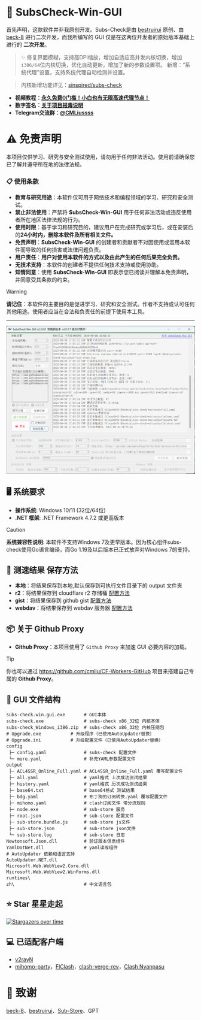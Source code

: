 # 🚀 SubsCheck-Win-GUI

首先声明，这款软件并非我原创开发。Subs-Check是由 [bestruirui](https://github.com/bestruirui/BestSub) 原创、由 [beck-8](https://github.com/beck-8/subs-check) 进行二次开发，而我所编写的 GUI 仅是在这两位开发者的原始版本基础上进行的 **二次开发**。

> ✨ 修复界面模糊，支持高DPI缩放，增加自适应高并发内核切换，增加`i386/64`位内核切换，优化自动更新，增加了新的参数设置项。
> 新增：“系统代理”设置，支持系统代理自动检测并设置。

> 内核新增功能详见：[sinspired/subs-check](https://github.com/sinspired/subs-check)

- **视频教程：[永久免费0门槛！小白也有无限高速代理节点！](https://youtu.be/sS9Tuf1PCyc)**
- **数字签名：[关于项目报毒说明](https://www.youtube.com/watch?v=4906t5zygAE&t=123s)**
- **Telegram交流群：[@CMLiussss](https://t.me/CMLiussss)**

# ⚠️ 免责声明

本项目仅供学习、研究与安全测试使用，请勿用于任何非法活动。使用前请确保您已了解并遵守所在地的法律法规。

### 📋 使用条款

- **教育与研究用途**：本软件仅可用于网络技术和编程领域的学习、研究和安全测试。
- **禁止非法使用**：严禁将 **SubsCheck-Win-GUI** 用于任何非法活动或违反使用者所在地区法律法规的行为。
- **使用时限**：基于学习和研究目的，建议用户在完成研究或学习后，或在安装后的**24小时内，删除本软件及所有相关文件。**
- **免责声明**：**SubsCheck-Win-GUI** 的创建者和贡献者不对因使用或滥用本软件而导致的任何损害或法律问题负责。
- **用户责任**：**用户对使用本软件的方式以及由此产生的任何后果完全负责。**
- **无技术支持**：本软件的创建者不提供任何技术支持或使用协助。
- **知情同意**：使用 **SubsCheck-Win-GUI** 即表示您已阅读并理解本免责声明，并同意受其条款的约束。

> [!WARNING]
> **请记住**：本软件的主要目的是促进学习、研究和安全测试。作者不支持或认可任何其他用途。使用者应当在合法和负责任的前提下使用本工具。

---

![GUI](./gui.png)

## 🖥️ 系统要求

- **操作系统**: Windows 10/11 (32位/64位)
- **.NET 框架**: .NET Framework 4.7.2 或更高版本

> [!CAUTION]
> **系统兼容性说明**: 本软件不支持Windows 7及更早版本。因为核心组件subs-check使用Go语言编译，而Go 1.19及以后版本已正式放弃对Windows 7的支持。

## 💾 测速结果 保存方法

- **本地**：将结果保存到本地,默认保存到可执行文件目录下的 output 文件夹
- **r2**：将结果保存到 cloudflare r2 存储桶 [配置方法](https://github.com/beck-8/subs-check/blob/master/doc/r2.md)
- **gist**：将结果保存到 github gist [配置方法](https://github.com/beck-8/subs-check/blob/master/doc/gist.md)
- **webdav**：将结果保存到 webdav 服务器 [配置方法](https://github.com/beck-8/subs-check/blob/master/doc/webdav.md)

## 📦 关于 Github Proxy

- **Github Proxy**：本项目使用了 `Github Proxy` 来加速 GUI 必要内容的加载。

> [!Tip]
> 你也可以通过 <https://github.com/cmliu/CF-Workers-GitHub> 项目来搭建自己专属的 **Github Proxy**。

## 📁 GUI 文件结构

```shell
subs-check.win.gui.exe       # GUI本体
subs-check.exe               # subs-check x86_32位 内核本体  
subs-check_Windows_i386.zip  # subs-check x86_32位 内核压缩包  
# Upgrade.exe           # 升级程序（已使用AutoUpdater替换）
# Upgrade.ini           # 升级配置文件（已使用AutoUpdater替换）
config
 ├─ config.yaml              # subs-check 配置文件  
 └─ more.yaml                # 补充YAML参数配置文件  
output
 ├─ ACL4SSR_Online_Full.yaml # ACL4SSR_Online_Full.yaml 覆写配置文件
 ├─ all.yaml                 # yaml格式 上次成功测试结果
 ├─ history.yaml             # yaml格式 历次成功测试结果
 ├─ base64.txt               # base64格式 测试结果
 ├─ bdg.yaml                 # 布丁狗的订阅转换.yaml 覆写配置文件
 ├─ mihomo.yaml              # clash订阅文件 带分流规则
 ├─ node.exe                 # sub-store 服务
 ├─ root.json                # sub-store 配置文件
 ├─ sub-store.bundle.js      # sub-store js文件
 ├─ sub-store.json           # sub-store json文件
 └─ sub-store.log            # sub-store 日志
Newtonsoft.Json.dll          # 验证版本信息组件
YamlDotNet.dll               # yaml读写组件
# AutoUpdater 依赖和语言支持
AutoUpdater.NET.dll
Microsoft.Web.WebView2.Core.dll
Microsoft.Web.WebView2.WinForms.dll   
runtimes\
zh\                          # 中文语言包
```

## ⭐ Star 星星走起

[![Stargazers over time](https://starchart.cc/cmliu/SubsCheck-Win-GUI.svg?variant=adaptive)](https://starchart.cc/cmliu/SubsCheck-Win-GUI)

## 💻 已适配客户端

- [v2rayN](https://github.com/2dust/v2rayN)
- [mihomo-party](https://github.com/mihomo-party-org/mihomo-party)，[FlClash](https://github.com/chen08209/FlClash)，[clash-verge-rev](https://github.com/clash-verge-rev/clash-verge-rev)，[Clash Nyanpasu](https://github.com/keiko233/clash-nyanpasu)

# 🙏 致谢

[beck-8](https://github.com/beck-8/subs-check)、[bestruirui](https://github.com/bestruirui/BestSub)、[Sub-Store](https://github.com/sub-store-org/Sub-Store)、GPT
